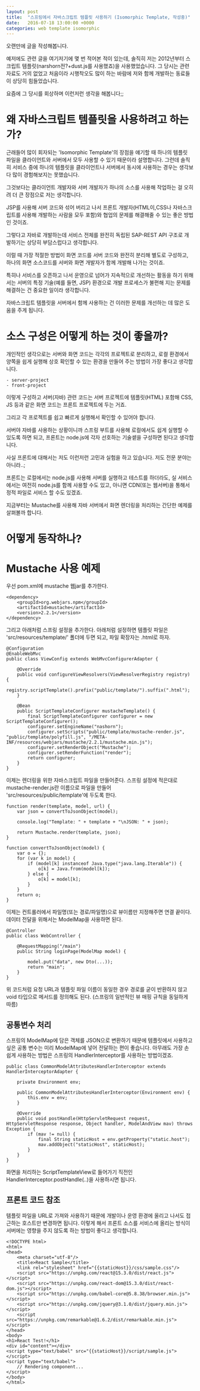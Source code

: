 ```yaml
---
layout: post
title:  "스프링에서 자바스크립트 템플릿 사용하기 (Isomorphic Template, 작성중)"
date:   2016-07-18 13:00:00 +0000
categories: web template isomorphic
---
```


오랜만에 글을 작성해봅니다.

예저에도 관련 글을 여기저기에 몇 번 적어본 적이 있는데, 솔직히 저는 2012년부터 스크립트 템플릿(narshorn전?+dust.js를 사용했죠)을 사용했었습니다.
그 당시는 관련 자료도 거의 없었고 처음이라 시행착오도 많이 하는 바람에 저와 함께 개발하는 동료들이 상당히 힘들었습니다.

요즘에 그 당시를 회상하며 이런저런 생각을 해봅니다;;

# 왜 자바스크립트 템플릿을 사용하려고 하는가?

근래들어 많이 회자되는 'Isomorphic Template'의 장점을 얘기할 때 하나의 템플릿 파일을 클라이언트와 서버에서 모두 사용할 수 있기 때문이라 설명합니다.
그런데 솔직히 서비스 중에 하나의 템플릿을 클라이언트나 서버에서 동시에 사용하는 경우는 생각보다 많이 경험해보지는 못했습니다.

그것보다는 클라이언트 개발자와 서버 개발자가 하나의 소스를 사용해 작업하는 걸 오히려 더 큰 장점으로 저는 생각합니다.

JSP를 사용해 서버 코드와 섞어 버리고 나서 프론트 개발자(HTML이,CSS나 자바스크립트를 사용해 개발하는 사람을 모두 포함)와 협업의 문제를 해결해줄 수 있는 좋은 방법인 것이죠.

그렇다고 자바로 개발하는데 서비스 전체를 완전히 독립된 SAP-REST API 구조로 개발하기는 상당히 부담스럽다고 생각합니다.

이럴 때 가장 적절한 방법이 화면 코드를 서버 코드와 완전히 분리해 별도로 구성하고, 하나의 화면 소스코드를 서버와 화면 개발자가 함께 개발해 나가는 것이죠.

특히나 서비스를 오픈하고 나서 운영으로 넘어가 지속적으로 개선하는 활동을 하기 위해서는 서버의 특정 기술(예를 들면, JSP) 환경으로 개발 프로세스가 불편해 지는 문제를 해결하는 건 중요한 일이라 생각합니다.

자바스크립트 템플릿을 서버에서 함께 사용하는 건 이러한 문제를 개선하는 데 많은 도움을 주게 됩니다.

# 소스 구성은 어떻게 하는 것이 좋을까?

개인적인 생각으로는 서버와 화면 코드는 각각의 프로젝트로 분리하고, 로컬 환경에서 양쪽을 쉽게 실행해 상호 확인할 수 있는 환경을 만들어 주는 방법이 가장 좋다고 생각합니다.

    - server-project
    - front-project

이렇게 구성하고 서버(자바) 관련 코드는 서버 프로젝트에 템플릿(HTML) 포함해 CSS, JS 등과 같은 화면 코드는 프론트 프로젝트에 두는 거죠.

그리고 각 프로젝트를 쉽고 빠르게 실행해서 확인할 수 있어야 합니다.

서버야 자바를 사용하는 상황이니까 스프링 부트를 사용해 로컬에서도 쉽게 실행할 수 있도록 하면 되고, 프론트는 node.js에 각자 선호하는 기술셑을 구성하면 된다고 생각합니다.

사실 프론트에 대해서는 저도 이런저런 고민과 실험을 하고 있습니다. 저도 전문 분야는 아니라..;

프론트는 로컬에서는 node.js를 사용해 서버를 실행하고 테스트를 하더라도, 실 서비스에서는 여전히 node.js를 함께 사용할 수도 있고, 아니면 CDN(또는 웹서버)을 통해서 정적 파일로 서비스 할 수도 있겠죠.

지금부터는 Mustache를 사용해 자바 서버에서 화면 렌더링을 처리하는 간단한 예제를 살펴볼까 합니다.

# 어떻게 동작하나?

# Mustache 사용 예제

우선 pom.xml에 mustache 웹jar를 추가한다.

    <dependency>
        <groupId>org.webjars.npm</groupId>
        <artifactId>mustache</artifactId>
        <version>2.2.1</version>
    </dependency>

그리고 아래처럼 스프링 설정을 추가한다. 아래처럼 설정하면 템플릿 파일은 'src/resources/template/' 폴더에 두면 되고, 파일 확장자는 .html로 하자.

    @Configuration
    @EnableWebMvc
    public class ViewConfig extends WebMvcConfigurerAdapter {

        @Override
        public void configureViewResolvers(ViewResolverRegistry registry) {
            registry.scriptTemplate().prefix("public/template/").suffix(".html");
        }

        @Bean
        public ScriptTemplateConfigurer mustacheTemplate() {
            final ScriptTemplateConfigurer configurer = new ScriptTemplateConfigurer();
            configurer.setEngineName("nashorn");
            configurer.setScripts("public/template/mustache-render.js", "public/template/polyfill.js", "/META-INF/resources/webjars/mustache/2.2.1/mustache.min.js");
            configurer.setRenderObject("Mustache");
            configurer.setRenderFunction("render");
            return configurer;
        }
    }

이제는 렌더링을 위한 자바스크립트 파일을 만들어준다. 스프링 설정에 적은대로 mustache-render.js란 이름으로 파일을 만들어 'src/resources/public/template'에 두도록 한다.

    function render(template, model, url) {
        var json = convertToJsonObject(model);

        console.log("Template: " + template + "\nJSON: " + json);

        return Mustache.render(template, json);
    }

    function convertToJsonObject(model) {
        var o = {};
        for (var k in model) {
            if (model[k] instanceof Java.type("java.lang.Iterable")) {
                o[k] = Java.from(model[k]);
            } else {
                o[k] = model[k];
            }
        }
        return o;
    }

이제는 컨트롤러에서 파일명(또는 경로/파일명)으로 뷰이름만 지정해주면 연결 끝이다. 데이터 전달을 위해서는 ModelMap을 사용하면 된다.

    @Controller
    public class WebController {

        @RequestMapping("/main")
        public String loginPage(ModelMap model) {

            model.put("data", new Dto(...));
            return "main";
        }
    }

위 코드처럼 요청 URL과 템플릿 파일 이름이 동일한 경우 경로를 굳이 반환하지 않고 void 타입으로 메서드를 정의해도 된다. (스프링의 일반적인 뷰 매핑 규칙을 동일하게 따름)

## 공통변수 처리

스프링의 ModelMap에 담은 객체를 JSON으로 변환하기 때문에 템플릿에서 사용하고 싶은 공통 변수는 미리 ModelMap에 넣어 전달하는 편이 좋습니다.
아무래도 가장 손 쉽게 사용하는 방법은 스프링의 HandlerInterceptor를 사용하는 방법이겠죠.

    public class CommonModelAttributesHandlerInterceptor extends HandlerInterceptorAdapter {

        private Environment env;

        public CommonModelAttributesHandlerInterceptor(Environment env) {
            this.env = env;
        }

        @Override
        public void postHandle(HttpServletRequest request, HttpServletResponse response, Object handler, ModelAndView mav) throws Exception {
            if (mav != null) {
                final String staticHost = env.getProperty("static.host");
                mav.addObject("staticHost", staticHost);
            }
        }
    }

화면을 처리하는 ScriptTemplateView로 들어가기 직전인 HandlerInterceptor.postHandle(..)을 사용하시면 됩니다.

## 프론트 코드 참조

템플릿 파일을 URL로 가져와 사용하기 때문에 개발이나 운영 환경에 올리고 나서도 접근하는 호스트만 변경하면 됩니다.
이렇게 해서 프론트 소스를 서비스에 올리는 방식이 서버에는 영향을 주지 않도록 하는 방법이 좋다고 생각합니다.

    <!DOCTYPE html>
    <html>
    <head>
        <meta charset="utf-8"/>
        <title>React Sample</title>
        <link rel="stylesheet" href="{{staticHost}}/css/sample.css"/>
        <script src="https://unpkg.com/react@15.3.0/dist/react.js"></script>
        <script src="https://unpkg.com/react-dom@15.3.0/dist/react-dom.js"></script>
        <script src="https://unpkg.com/babel-core@5.8.38/browser.min.js"></script>
        <script src="https://unpkg.com/jquery@3.1.0/dist/jquery.min.js"></script>
        <script src="https://unpkg.com/remarkable@1.6.2/dist/remarkable.min.js"></script>
    </head>
    <body>
    <h1>React Test!</h1>
    <div id="content"></div>
    <script type="text/babel" src="{{staticHost}}/script/sample.js"></script>
    <script type="text/babel">
        // Rendering component...
    </script>
    </body>
    </html>
